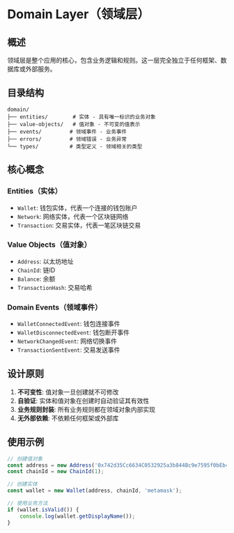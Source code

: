 # Domain Layer（领域层）

## 概述

领域层是整个应用的核心，包含业务逻辑和规则。这一层完全独立于任何框架、数据库或外部服务。

## 目录结构

```
domain/
├── entities/        # 实体 - 具有唯一标识的业务对象
├── value-objects/   # 值对象 - 不可变的值表示
├── events/         # 领域事件 - 业务事件
├── errors/         # 领域错误 - 业务异常
└── types/          # 类型定义 - 领域相关的类型
```

## 核心概念

### Entities（实体）

- `Wallet`: 钱包实体，代表一个连接的钱包账户
- `Network`: 网络实体，代表一个区块链网络
- `Transaction`: 交易实体，代表一笔区块链交易

### Value Objects（值对象）

- `Address`: 以太坊地址
- `ChainId`: 链ID
- `Balance`: 余额
- `TransactionHash`: 交易哈希

### Domain Events（领域事件）

- `WalletConnectedEvent`: 钱包连接事件
- `WalletDisconnectedEvent`: 钱包断开事件
- `NetworkChangedEvent`: 网络切换事件
- `TransactionSentEvent`: 交易发送事件

## 设计原则

1. **不可变性**: 值对象一旦创建就不可修改
2. **自验证**: 实体和值对象在创建时自动验证其有效性
3. **业务规则封装**: 所有业务规则都在领域对象内部实现
4. **无外部依赖**: 不依赖任何框架或外部库

## 使用示例

```typescript
// 创建值对象
const address = new Address('0x742d35Cc6634C0532925a3b844Bc9e7595f0bEb4');
const chainId = new ChainId(1);

// 创建实体
const wallet = new Wallet(address, chainId, 'metamask');

// 使用业务方法
if (wallet.isValid()) {
	console.log(wallet.getDisplayName());
}
```
